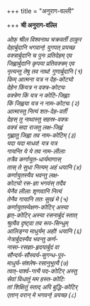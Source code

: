 +++
title = "अनुराग-वल्ली"

+++
**श्री अनुराग-वल्लि**

_ओफ़् श्रील विश्वनाथ चक्रवर्ती ठाकुर_  
_देहार्बुदानि भगवान्\! युगपत् प्रयच्छ_  
_वक्त्रार्बुदानि च पुनः प्रतिदेहम् एव_  
_जिह्वार्बुदानि कृपया प्रतिवक्त्रम् एव_  
_नृत्यन्तु तेषु तव नाथ\! गुणार्बुदानि \(१\)_  
_किम् आत्मना यत्र न देह-कोट्यो_  
_देहेन किंयत्र न वक्त्र-कोट्यः_  
_वक्त्रेण किं यत्र न कोटि-जिह्वाः_  
_किं जिह्वया यत्र न नाम-कोट्यः \(२\)_  
_आत्मास्तु नित्यं शत-देह-वर्ती_  
_देहस् तु नाथास्तु सहस्र-वक्त्रः_  
_वक्त्रं सदा राजतु लक्ष-जिह्वं_  
_गृह्णातु जिह्वा तव नाम-कोटिम् \(३\)_  
_यदा यदा माधव\! यत्र यत्र_  
_गायन्ति ये ये तव नाम-लीलाः_  
_तत्रैव कर्णायुत-धार्यमाणास्_  
_तास् ते सुधा नित्यम् अहं धयानि \(४\)_  
_कर्णायुतस्यैव भवन्तु लक्ष-_  
_कोट्यो रस-ज्ञा भगवंस् तदैव_  
_येनैव लीलाः शृणवानि नित्यं_  
_तेनैव गायानि ततः सुखं मे \(५\)_  
_कर्णायुतस्येक्षण-कोटिर् अस्या_  
_हृत्-कोटिर् अस्या रसनार्बुदं स्तात्_  
_श्रुत्वैव दृष्ट्वा तव रूप-सिन्धुम्_  
_आलिङ्ग्य माधुर्यम् अहो\! धयानि \(६\)_  
_नेत्रार्बुदस्यैव भवन्तु कर्ण-_  
_नासा-रसज्ञा-हृदयार्बुदं वा_  
_सौन्दर्य-सौस्वर्य-सुगन्ध-पूर-_  
_माधुर्य-संश्लेष-रसानुभूत्यै \(७\)_  
_त्वत्-पार्श्व-गत्यै पद-कोटिर् अस्तु_  
_सेवां विधातुं मम हस्त-कोटिः_  
_तां शिक्षितुं स्ताद् अपि बुद्धि-कोटिर्_  
_एतान् वरान् मे भगवन्\! प्रयच्छ \(८\)_

